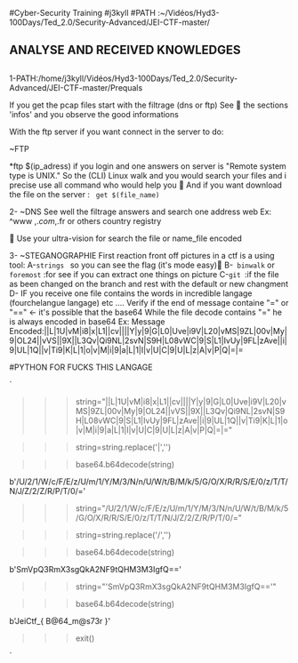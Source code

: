 #Cyber-Security Training
#j3kyll
#PATH :~/Vidéos/Hyd3-100Days/Ted_2.0/Security-Advanced/JEI-CTF-master/

## ANALYSE AND RECEIVED KNOWLEDGES

## 
1-PATH:/home/j3kyll/Vidéos/Hyd3-100Days/Ted_2.0/Security-Advanced/JEI-CTF-master/Prequals

If you get the pcap files start with the filtrage (dns or ftp)
See 👀 the sections 'infos' and you observe the good informations

With the ftp server if you want connect in the server to do:

~FTP

*ftp $(ip_adress)
if you login and one answers on server is "Remote system type is UNIX."
So the (CLI) Linux walk and you would search your files and i precise use all command who would help you 👷
And if you want download the file on the server :
` get $(file_name)` 

2-
~DNS
See well the filtrage answers and search one address web 
Ex: ^www ,$.com ,$.fr or others country registry

👀 Use your ultra-vision for search the file or name_file encoded


3-
~STEGANOGRAPHIE
First reaction front off pictures in a ctf is a using tool:
A-`strings ` so you can see the flag (it's mode easy)👻
B-` binwalk`  or ` foremost` :for see if you can extract one things on picture 
C-`git `:if the file as been changed on the branch and rest with the default or new changment
D-
IF you receive one file contains the words in incredible langage (fourchelangue langage) etc .... 
Verify if the  end of message containe "=" or "==" <- it's possible that the base64
While the file decode contains "=" he is always encoded in base64
Ex:
Message Encoded:||L|1U|vM|i8|x|L1||cv||||Y|y|9|G|L0|Uve|i9V|L20|vMS|9ZL|00v|My|9|OL24||vVS||9X||L3Qv|Qi9NL|2svN|S9H|L08vWC|9|S|L1|IvUy|9FL|zAve||i|9|UL|1Q||v|Ti9|K|L|1|o|v|M|i|9|a|L|1|I|v|U|C|9|U|L|z|A|v|P|Q|=|=

#PYTHON FOR FUCKS THIS LANGAGE

`
>>> string="||L|1U|vM|i8|x|L1||cv||||Y|y|9|G|L0|Uve|i9V|L20|vMS|9ZL|00v|My|9|OL24||vVS||9X||L3Qv|Qi9NL|2svN|S9H|L08vWC|9|S|L1|IvUy|9FL|zAve||i|9|UL|1Q||v|Ti9|K|L|1|o|v|M|i|9|a|L|1|I|v|U|C|9|U|L|z|A|v|P|Q|=|="


>>> string=string.replace('|','')


>>> base64.b64decode(string)

b'/U/2/1/W/c/F/E/z/U/m/1/Y/M/3/N/n/U/W/t/B/M/k/5/G/O/X/R/R/S/E/0/z/T/T/N/J/Z/2/Z/R/P/T/0/='

>>> string="/U/2/1/W/c/F/E/z/U/m/1/Y/M/3/N/n/U/W/t/B/M/k/5/G/O/X/R/R/S/E/0/z/T/T/N/J/Z/2/Z/R/P/T/0/="

>>> string=string.replace('/','')

>>> base64.b64decode(string)

b'SmVpQ3RmX3sgQkA2NF9tQHM3M3IgfQ=='


>>> string="'SmVpQ3RmX3sgQkA2NF9tQHM3M3IgfQ=='"

>>> base64.b64decode(string)

b'JeiCtf_{ B@64_m@s73r }'

>>> exit()

`














































